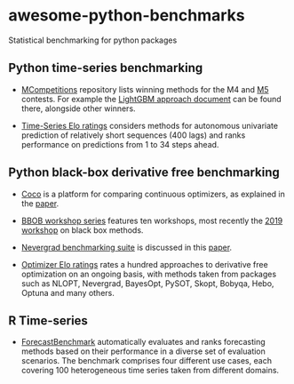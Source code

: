 # awesome-python-benchmarks

Statistical benchmarking for python packages 


## Python time-series benchmarking

* [MCompetitions](https://github.com/Mcompetitions) repository lists winning methods for the M4 and [M5](https://github.com/Mcompetitions/M5-methods/tree/master/Code%20of%20Winning%20Methods) contests. For example the [LightGBM approach document](https://github.com/Mcompetitions/M5-methods/blob/master/Code%20of%20Winning%20Methods/U1/M5%20Winning%20Submission.docx) can be found there, alongside other winners. 

* [Time-Series Elo ratings](https://microprediction.github.io/timeseries-elo-ratings/html_leaderboards/overall.html) considers methods for autonomous univariate prediction of relatively short sequences (400 lags) and ranks performance on predictions from 1 to 34 steps ahead. 



## Python black-box derivative free benchmarking

* [Coco](https://github.com/numbbo/coco) is a platform for comparing continuous optimizers, as explained in the [paper](https://arxiv.org/pdf/1603.08785.pdf).

* [BBOB workshop series](http://numbbo.github.io/workshops/index.html) features ten workshops, most recently the [2019 workshop](http://numbbo.github.io/workshops/BBOB-2019/index.html) on black box methods. 

* [Nevergrad benchmarking suite](https://facebookresearch.github.io/nevergrad/benchmarking.html#) is discussed in this [paper](https://arxiv.org/pdf/2010.04542.pdf).

* [Optimizer Elo ratings](https://microprediction.github.io/optimizer-elo-ratings/html_leaderboards/overall.html) rates a hundred approaches to derivative free optimization on an ongoing basis, with methods taken from packages such as NLOPT, Nevergrad, BayesOpt, PySOT, Skopt, Bobyqa, Hebo, Optuna and many others. 



## R Time-series 

* [ForecastBenchmark](https://github.com/DescartesResearch/ForecastBenchmark) automatically evaluates and ranks forecasting methods based on their performance in a diverse set of evaluation scenarios. The benchmark comprises four different use cases, each covering 100 heterogeneous time series taken from different domains. 

